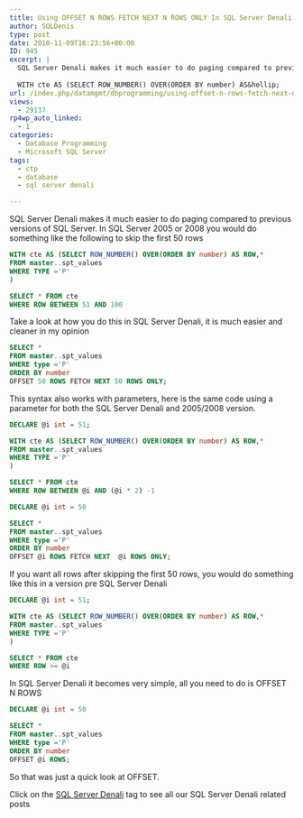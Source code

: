 ```yaml
---
title: Using OFFSET N ROWS FETCH NEXT N ROWS ONLY In SQL Server Denali for easy paging
author: SQLDenis
type: post
date: 2010-11-09T16:23:56+00:00
ID: 945
excerpt: |
  SQL Server Denali makes it much easier to do paging compared to previous versions of SQL Server. In SQL Server 2005 or 2008 you would do something like the following to skip the first 50 rows
  
  WITH cte AS (SELECT ROW_NUMBER() OVER(ORDER BY number) AS&hellip;
url: /index.php/datamgmt/dbprogramming/using-offset-n-rows-fetch-next-n-rows-on/
views:
  - 29137
rp4wp_auto_linked:
  - 1
categories:
  - Database Programming
  - Microsoft SQL Server
tags:
  - ctp
  - database
  - sql server denali

---
```

SQL Server Denali makes it much easier to do paging compared to previous versions of SQL Server. In SQL Server 2005 or 2008 you would do something like the following to skip the first 50 rows

```sql
WITH cte AS (SELECT ROW_NUMBER() OVER(ORDER BY number) AS ROW,* 
FROM master..spt_values
WHERE TYPE ='P'
) 

SELECT * FROM cte
WHERE ROW BETWEEN 51 AND 100
```
Take a look at how you do this in SQL Server Denali, it is much easier and cleaner in my opinion

```sql
SELECT * 
FROM master..spt_values
WHERE type ='P'
ORDER BY number
OFFSET 50 ROWS FETCH NEXT 50 ROWS ONLY;
```

This syntax also works with parameters, here is the same code using a parameter for both the SQL Server Denali and 2005/2008 version.

```sql
DECLARE @i int = 51;

WITH cte AS (SELECT ROW_NUMBER() OVER(ORDER BY number) AS ROW,* 
FROM master..spt_values
WHERE TYPE ='P'
) 

SELECT * FROM cte
WHERE ROW BETWEEN @i AND (@i * 2) -1
```
```sql
DECLARE @i int = 50

SELECT * 
FROM master..spt_values
WHERE type ='P'
ORDER BY number
OFFSET @i ROWS FETCH NEXT  @i ROWS ONLY;
```

If you want all rows after skipping the first 50 rows, you would do something like this in a version pre SQL Server Denali

```sql
DECLARE @i int = 51;

WITH cte AS (SELECT ROW_NUMBER() OVER(ORDER BY number) AS ROW,* 
FROM master..spt_values
WHERE TYPE ='P'
) 

SELECT * FROM cte
WHERE ROW >= @i 
```

In SQL Server Denali it becomes very simple, all you need to do is OFFSET N ROWS

```sql
DECLARE @i int = 50

SELECT * 
FROM master..spt_values
WHERE type ='P'
ORDER BY number
OFFSET @i ROWS;
```

So that was just a quick look at OFFSET.
  
Click on the [SQL Server Denali][1] tag to see all our SQL Server Denali related posts

 [1]: /index.php/All/sql+server+denali:
